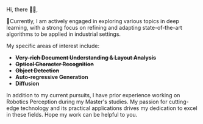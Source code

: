 Hi, there 👋🏻, 


🔭Currently, I am actively engaged in exploring various topics in deep learning, with a strong focus on refining and adapting state-of-the-art algorithms to be applied in industrial settings.

My specific areas of interest include:

- ~~**Very-rich Document Understanding & Layout Analysis**~~
- ~~**Optical Character Recognition**~~
- ~~**Object Detection**~~
- **Auto-regressive Generation**
- **Diffusion**

In addition to my current pursuits, I have prior experience working on Robotics Perception during my Master's studies. My passion for cutting-edge technology and its practical applications drives my dedication to excel in these fields. Hope my work can be helpful to you.
